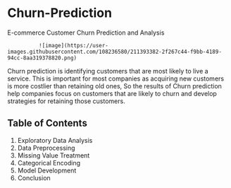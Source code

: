 # Churn-Prediction
E-commerce Customer Churn Prediction and Analysis

              ![image](https://user-images.githubusercontent.com/108236580/211393382-2f267c44-f9bb-4189-94cc-8aa319378820.png)

Churn prediction is identifying customers that are most likely to live a service. This is important for most companies as acquiring new customers is more costlier than retaining old ones, So the results of Churn prediction help companies focus on customers that are likely to churn and develop strategies for retaining those customers.

## Table of Contents

1. Exploratory Data Analysis
2. Data Preprocessing
3. Missing Value Treatment
4. Categorical Encoding
5. Model Development
6. Conclusion

